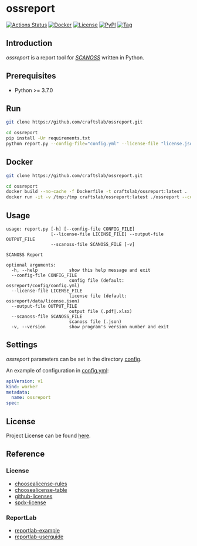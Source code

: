 # ossreport

[![Actions Status](https://github.com/craftslab/ossreport/workflows/CI/badge.svg?branch=master&event=push)](https://github.com/craftslab/ossreport/actions?query=workflow%3ACI)
[![Docker](https://img.shields.io/docker/pulls/craftslab/ossreport)](https://hub.docker.com/r/craftslab/ossreport)
[![License](https://img.shields.io/github/license/craftslab/ossreport.svg?color=brightgreen)](https://github.com/craftslab/ossreport/blob/master/LICENSE)
[![PyPI](https://img.shields.io/pypi/v/ossreport.svg?color=brightgreen)](https://pypi.org/project/ossreport)
[![Tag](https://img.shields.io/github/tag/craftslab/ossreport.svg?color=brightgreen)](https://github.com/craftslab/ossreport/tags)



## Introduction

*ossreport* is a report tool for *[SCANOSS](https://github.com/scanoss)* written in Python.



## Prerequisites

- Python >= 3.7.0



## Run

```bash
git clone https://github.com/craftslab/ossreport.git

cd ossreport
pip install -Ur requirements.txt
python report.py --config-file="config.yml" --license-file "license.json" --scanoss-file "scanoss.json" --output-file "output.pdf"
```



## Docker

```bash
git clone https://github.com/craftslab/ossreport.git

cd ossreport
docker build --no-cache -f Dockerfile -t craftslab/ossreport:latest .
docker run -it -v /tmp:/tmp craftslab/ossreport:latest ./ossreport --config-file="config.yml" --license-file "license.json" --scanoss-file "/tmp/scanoss.json" --output-file "/tmp/output.pdf"
```



## Usage

```
usage: report.py [-h] [--config-file CONFIG_FILE]
                 [--license-file LICENSE_FILE] --output-file OUTPUT_FILE
                 --scanoss-file SCANOSS_FILE [-v]

SCANOSS Report

optional arguments:
  -h, --help            show this help message and exit
  --config-file CONFIG_FILE
                        config file (default: ossreport/config/config.yml)
  --license-file LICENSE_FILE
                        license file (default: ossreport/data/license.json)
  --output-file OUTPUT_FILE
                        output file (.pdf|.xlsx)
  --scanoss-file SCANOSS_FILE
                        scanoss file (.json)
  -v, --version         show program's version number and exit
```



## Settings

*ossreport* parameters can be set in the directory [config](https://github.com/craftslab/ossreport/blob/master/ossreport/config).

An example of configuration in [config.yml](https://github.com/craftslab/ossreport/blob/master/ossreport/config/config.yml):

```yaml
apiVersion: v1
kind: worker
metadata:
  name: ossreport
spec:
```



## License

Project License can be found [here](LICENSE).



## Reference

### License

- [choosealicense-rules](https://github.com/github/choosealicense.com/blob/gh-pages/_data/rules.yml)
- [choosealicense-table](https://choosealicense.com/appendix/)
- [github-licenses](https://docs.github.com/en/rest/reference/licenses)
- [spdx-license](https://github.com/spdx/license-list-data)



### ReportLab

- [reportlab-example](https://blog.csdn.net/bocai_xiaodaidai/article/details/102820431)
- [reportlab-userguide](https://www.reportlab.com/docs/reportlab-userguide.pdf)
